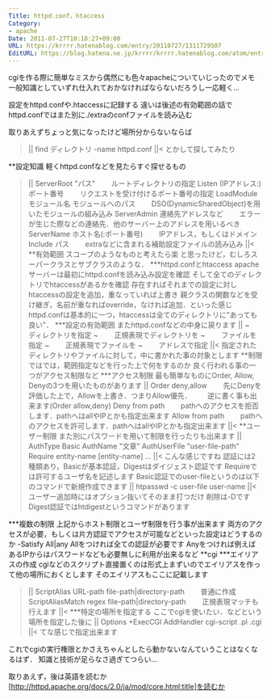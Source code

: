 ```yaml
---
Title: httpd.conf，htaccess
Category:
- apache
Date: 2011-07-27T10:18:27+09:00
URL: https://krrrr.hatenablog.com/entry/20110727/1311729507
EditURL: https://blog.hatena.ne.jp/krrrr/krrrr.hatenablog.com/atom/entry/11696248318756263064
---
```


cgiを作る際に簡単なミスから偶然にも色々apacheについていじったのでメモ
一般知識としていずれ仕入れておかなければならないだろうし一応軽く…

設定をhttpd.confや.htaccessに記録する
違いは後述の有効範囲の話で
httpd.confではまた別に./extraのconfファイルを読み込む

取りあえずちょっと気になったけど場所分からないならば
>||
find ディレクトリ -name httpd.conf
||<
とかして探してみたり

**設定知識
軽くhttpd.confなどを見たらすぐ探せるもの
>||
ServerRoot "パス" 
　　ルートディレクトリの指定
Listen (IPアドレス:)ポート番号
　　リクエストを受け付けるポート番号の指定
LoadModule モジュール名 モジュールへのパス
　　DSO(DynamicSharedObject)を用いたモジュールの組み込み
ServerAdmin 連絡先アドレスなど
　　エラーが生じた際などの連絡先．他のサーバー上のアドレスを用いるべき
ServerName ホスト名(:ポート番号)
　　IPアドレス，もしくはドメイン
Include パス
　　extraなどに含まれる補助設定ファイルの読み込み
||<
**有効範囲
スコープのようなものと考えたら楽
と思ったけど，むしろスーパークラスとサブクラスのような．
***httpd.confとhtaccess
apacheサーバーは最初にhttpd.confを読み込み設定を確認
そして全てのディレクトリでhtaccessがあるかを確認
存在すればそれまでの設定に対しhtaccessの設定を追加，重なっていれば上書き
親クラスの関数などを受け継ぎ，名前が重なればoverride，なければ追加．といった感じ
httpd.confは基本的に一つ，htaccessは全てのディレクトリに"あっても良い"．
***設定の有効範囲
またhttpd.confなどの中身に戻ります
>||
<Directry dir-path> ~ </Directry>
　　ディレクトリを指定
<DirectryMatch regex> ~ </DirectryMatch>
　　正規表現でディレクトリを
<Files filename> ~ </Files>
　　ファイルを指定
<FilesMatch regex> ~ </FilesMatch>
　　正規表現でファイルを
<Location URL> ~ </Location>
　　アドレスで指定
||<
指定されたディレクトリやファイルに対して，中に書かれた事の対象とします
**制限
ではでは，範囲指定などを行った上で何をするのか
良く行われる事の一つがアクセス制限など
***アクセス制限
最も簡単なものにOrder, Allow, Denyの3つを用いたものがあります
>||
Order deny,allow
　　先にDenyを評価した上で，Allowを上書き．つまりAllow優先．
　　逆に書く事も出来ます(Order allow,deny)
Deny from path
　　pathへのアクセスを拒否します．pathへはallやIPとかも指定出来ます
Allow from path
　　pathへのアクセスを許可します．pathへはallやIPとかも指定出来ます
||<
**ユーザー制限
また別にパスワードを用いて制限を行ったりも出来ます
>||
AuthType Basic
AuthName "文章"
AuthUserFile "user-file-path"
Require entity-name [entity-name] ...
||<
こんな感じですね
認証には2種類あり，Basicが基本認証，Digestはダイジェスト認証です
Requireでは許可するユーザ名を記述します
Basic認証でのuser-fileというのは以下のコマンドで新規作成できます
>||
htpasswd -c user-file user-name
||<
ユーザー追加時にはオプション抜いてそのまま打つだけ
削除は-Dです
Digest認証ではhtdigestというコマンドがあります

***複数の制限
上記からホスト制限とユーザ制限を行う事が出来ます
両方のアクセスが必要，もしくは片方認証でアクセスが可能などといった設定はどうするのか
-Satisfy All|any
Allをつければ全ての認証が必要です
Anyをつければ例えばあるIPからはパスワードなども必要無しに利用が出来るなど
**cgi
***エイリアスの作成
cgiなどのスクリプト直接置くのは形式上まずいのでエイリアスを作って他の場所におくとします
そのエイリアスもここに記載します
>||
ScriptAlias URL-path file-path|directory-path
　　普通に作成
ScriptAliasMatch regex file-path|directory-path
　　正規表現マッチも行えます
||<
***特定の場所を指定する
ここでcgiを使いたい．などという場所を指定した後に
>||
Options +ExecCGI
AddHandler cgi-script .pl .cgi
||<
てな感じで指定出来ます


これでcgiの実行権限とかさえちゃんとしたら動かないなんていうことはなくなるはず．
知識と技術が足らなさ過ぎてつらい…


取りあえず，後は英語を読むか[http://httpd.apache.org/docs/2.0/ja/mod/core.html:title]を読むか
